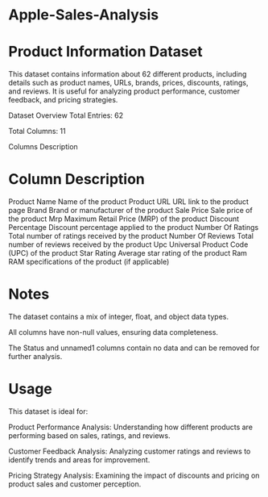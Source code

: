 # Apple-Sales-Analysis
# Product Information Dataset
This dataset contains information about 62 different products, including details such as product names, URLs, brands, prices, discounts, ratings, and reviews. It is useful for analyzing product performance, customer feedback, and pricing strategies.

Dataset Overview
Total Entries: 62

Total Columns: 11

Columns Description
# Column	Description
Product Name	Name of the product
Product URL	URL link to the product page
Brand	Brand or manufacturer of the product
Sale Price	Sale price of the product
Mrp	Maximum Retail Price (MRP) of the product
Discount Percentage	Discount percentage applied to the product
Number Of Ratings	Total number of ratings received by the product
Number Of Reviews	Total number of reviews received by the product
Upc	Universal Product Code (UPC) of the product
Star Rating	Average star rating of the product
Ram	RAM specifications of the product (if applicable)
# Notes
The dataset contains a mix of integer, float, and object data types.

All columns have non-null values, ensuring data completeness.

The Status and unnamed1 columns contain no data and can be removed for further analysis.

# Usage
This dataset is ideal for:

Product Performance Analysis: Understanding how different products are performing based on sales, ratings, and reviews.

Customer Feedback Analysis: Analyzing customer ratings and reviews to identify trends and areas for improvement.

Pricing Strategy Analysis: Examining the impact of discounts and pricing on product sales and customer perception.
